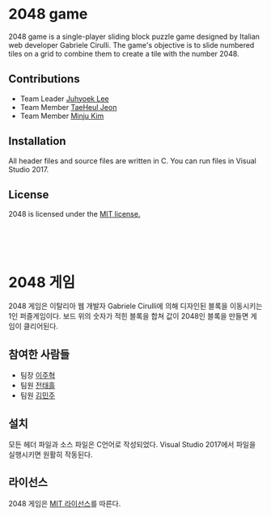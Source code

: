 # 2048 game

2048 game is a single-player sliding block puzzle game designed by Italian web developer Gabriele Cirulli. 
The game's objective is to slide numbered tiles on a grid to combine them to create a tile with the number 2048.

## Contributions

 - Team Leader [Juhyoek Lee](https://github.com/zero5two4) 
 - Team Member [TaeHeul Jeon](https://github.com/taeheuljeon)
 - Team Member [Minju Kim](https://github.com/min942773)

## Installation

All header files and source files are written in C. You can run files in Visual Studio 2017.

## License

2048 is licensed under the [MIT license.](https://github.com/zero5two4/2019_Open_Source/blob/master/LICENSE)

<br>
<br>
<br>

# 2048 게임

2048 게임은 이탈리아 웹 개발자 Gabriele Cirulli에 의해 디자인된 블록을 이동시키는 1인 퍼즐게임이다.
보드 위의 숫자가 적힌 블록을 합쳐 값이 2048인 블록을 만들면 게임이 클리어된다.

## 참여한 사람들

 - 팀장 [이주혁](https://github.com/zero5two4)
 - 팀원 [전태흘](https://github.com/taeheuljeon)
 - 팀원 [김민주](https://github.com/min942773)

## 설치

모든 헤더 파일과 소스 파일은 C언어로 작성되었다. Visual Studio 2017에서 파일을 실행시키면 원활히 작동된다.

## 라이선스

2048 게임은  [MIT 라이선스](https://github.com/zero5two4/2019_Open_Source/blob/master/LICENSE)를 따른다.
